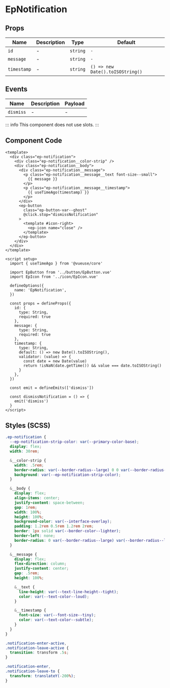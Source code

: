 # EpNotification



## Props
| Name | Description | Type | Default |
|------|-------------|------|---------|
| `id` | - | `string` | `-` |
| `message` | - | `string` | `-` |
| `timestamp` | - | `string` | `() => new Date().toISOString()` |

## Events
| Name    | Description                 | Payload    |
|---------|-----------------------------|------------|
| `dismiss` | - | - |


::: info
This component does not use slots.
:::

## Component Code

```vue
<template>
  <div class="ep-notification">
    <div class="ep-notification__color-strip" />
    <div class="ep-notification__body">
      <div class="ep-notification__message">
        <p class="ep-notification__message__text font-size--small">
          {{ message }}
        </p>
        <p class="ep-notification__message__timestamp">
          {{ useTimeAgo(timestamp) }}
        </p>
      </div>
      <ep-button
        class="ep-button-var--ghost"
        @click.stop="dismissNotification"
      >
        <template #icon-right>
          <ep-icon name="close" />
        </template>
      </ep-button>
    </div>
  </div>
</template>

<script setup>
  import { useTimeAgo } from '@vueuse/core'

  import EpButton from '../button/EpButton.vue'
  import EpIcon from '../icon/EpIcon.vue'

  defineOptions({
    name: 'EpNotification',
  })

  const props = defineProps({
    id: {
      type: String,
      required: true
    },
    message: {
      type: String,
      required: true
    },
    timestamp: {
      type: String,
      default: () => new Date().toISOString(),
      validator: (value) => {
        const date = new Date(value)
        return !isNaN(date.getTime()) && value === date.toISOString()
      }
    },
  })

  const emit = defineEmits(['dismiss'])

  const dismissNotification = () => {
    emit('dismiss')
  }
</script>

```

## Styles (SCSS)

```scss
.ep-notification {
  --ep-notification-strip-color: var(--primary-color-base);
  display: flex;
  width: 30rem;

  &__color-strip {
    width: .5rem;
    border-radius: var(--border-radius--large) 0 0 var(--border-radius--large);
    background: var(--ep-notification-strip-color);
  }

  &__body {
    display: flex;
    align-items: center;
    justify-content: space-between;
    gap: 1rem;
    width: 100%;
    height: 100%;
    background-color: var(--interface-overlay);
    padding: 1.2rem 0.5rem 1.2rem 2rem;
    border: 1px solid var(--border-color--lighter);
    border-left: none;
    border-radius: 0 var(--border-radius--large) var(--border-radius--large) 0;
  }

  &__message {
    display: flex;
    flex-direction: column;
    justify-content: center;
    gap: .5rem;
    height: 100%;

    &__text {
      line-height: var(--text-line-height--tight);
      color: var(--text-color--loud);
    }

    &__timestamp {
      font-size: var(--font-size--tiny);
      color: var(--text-color--subtle);
    }
  }
}

.notification-enter-active,
.notification-leave-active {
  transition: transform .5s;
}

.notification-enter,
.notification-leave-to {
  transform: translateY(-200%);
}
```